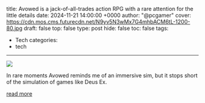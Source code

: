 title: Avowed is a jack-of-all-trades action RPG with a rare attention for the little details
date: 2024-11-21 14:00:00 +0000
author: "@pcgamer"
cover: https://cdn.mos.cms.futurecdn.net/N9yv5N3wMx7G4mhbACM6tL-1200-80.jpg
draft: false
top: false
type: post
hide: false
toc: false
tags:
  - Tech
categories:
  - tech
---

![](https://cdn.mos.cms.futurecdn.net/N9yv5N3wMx7G4mhbACM6tL-1200-80.jpg)

In rare moments Avowed reminds me of an immersive sim, but it stops short of the simulation of games like Deus Ex.

[read more](https://www.pcgamer.com/games/rpg/avowed-is-a-jack-of-all-trades-action-rpg-with-a-rare-attention-for-the-little-details/)
